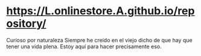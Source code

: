 # https://L.onlinestore.A.github.io/repository/
 Curioso por naturaleza  Siempre he creído en el viejo dicho de que hay que tener una vida plena. Estoy aquí para hacer precisamente eso.
